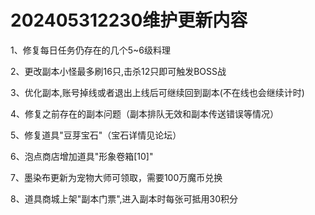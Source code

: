 # 202405312230维护更新内容

1、修复每日任务仍存在的几个5\~6级料理

&#x20;2、更改副本小怪最多刷16只,击杀12只即可触发BOSS战&#x20;

3、优化副本,账号掉线或者退出上线后可继续回到副本(不在线也会继续计时)

&#x20;4、修复之前存在的副本问题（副本排队无效和副本传送错误等情况）&#x20;

5、修复道具"豆芽宝石"（宝石详情见论坛）&#x20;

6、泡点商店增加道具"形象卷箱\[10]"&#x20;

7、墨染布更新为宠物大师可领取，需要100万魔币兑换&#x20;

8、道具商城上架"副本门票",进入副本时每张可抵用30积分

